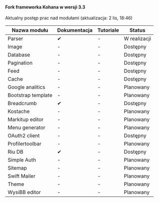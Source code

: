 #### Fork frameworka Kohana w wersji 3.3

Aktualny postęp prac nad modułami (aktualizacja: 2 lis, 18:46)

Nazwa modułu |	Dokumentacja |	Tutoriale |	Status
--------------------- | ---------------------- | -------------- | ------------
Parser | ✔ |	- | W realizacji
Image | - | - |  Dostępny
Database | - | - |  Dostępny
Pagination | - | - |  Dostępny
Feed | - | - |  Dostępny
Cache | - | - |  Dostępny
Google analitics | - | - |  Planowany
Bootstrap template | - | - |  Planowany
Breadcrumb | ✔ | - | Dostępny
Kostache | - | - |  Planowany
Markitup editor | - | - |  Planowany
Menu generator | - | - |  Planowany
OAuth2 client | - | - |  Dostępny
Profilertoolbar | - | - |  Planowany
Riu DB | ✔ |	- | Dostępny
Simple Auth | - | - |  Planowany
Sitemap | - | - |  Planowany
Swift Mailer | - | - |  Planowany
Theme | - | - |  Planowany
WysiBB editor | - | - |  Planowany
